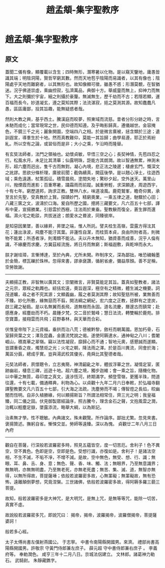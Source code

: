 ﻿---
title: '趙孟頫-集字聖教序'
tags: ['趙孟頫', '墨跡', '行書']
order: 8
---
# 趙孟頫-集字聖教序

## 原文
蓋聞二儀有像，顯覆載以含生；四時無形，潛寒暑以化物。是以窺天鑒地，庸愚皆識其端；明陰洞陽，賢哲罕窮其數。然而天地苞乎陰陽而易識者，以其有像也；陰陽處乎天地而難窮者，以其無形也。故知像顯可徵，雖愚不惑；形潛莫覩，在智猶迷。況乎佛道崇虛，乘幽控寂，弘濟萬品，典御十方。舉威靈而無上，抑神力而無下。大之則彌於宇宙，細之則攝於豪釐。無滅無生，歷千劫而不古；若隱若顯，運百福而長今。妙道凝玄，遵之莫知其際；法流湛寂，挹之莫測其源。故知蠢蠢凡愚，區區庸鄙，投其旨趣，能無疑惑者哉。

然則大教之興，基乎西土。騰漢庭而晈夢，照東域而流慈。昔者分形分跡之時，言未馳而成化；當常現常之世，民仰德而知遵。及乎晦影歸真，遷儀越世。金容掩色，不鏡三千之光；麗象開圖，空端四八之相。於是微言廣被，拯含類於三途；遺訓遐宣，導羣生於十地。然而真教難仰，莫能一其旨歸；曲學易遵，耶正於焉紛糺。所以空有之論，或習俗而是非；大小之乘，乍沿時而隆替。

有玄奘法師者，法門之領袖也。幼懷貞敏，早悟三空之心；長契神情，先苞四忍之行。松風水月，未足比其清華；仙露明珠，詎能方其朗潤。故以智通無累，神測未形，超六塵而迥出，隻千古而無對。凝心內境，悲正法之陵遲；棲慮玄門，慨深文之訛謬。思欲分條析理，廣彼前聞；截偽續真，開茲後學。是以翹心淨土，往遊西域；乘危遠邁，杖策孤征。積雪晨飛，塗間失地；驚砂夕起，空外迷天。萬里山川，撥煙霞而進影；百重寒暑，躡霜雨而前蹤。誠重勞輕，求深願達，周遊西宇，十有七年。窮歷道邦，詢求正教。雙林八水，味道飡風。鹿菀鷲峯，瞻奇仰異，承至言於先聖，受真教於上賢。探賾妙門，精窮奧業，一乘五律之道，馳驟於心田；八藏三篋之文，波濤於口海。爰自所歷之國，摠將三藏要文，凡六百五十七部，譯布中夏，宣揚勝業。引慈雲於西極，注法雨於東垂。聖教𡙇而復全，蒼生罪而還福。濕火宅之乾燄，共拔迷途；朗愛水之昬波，同臻彼岸。

是知惡因業墜，善以緣昇，昇墜之端，惟人所託。譬夫桂生高嶺，雲露方得泫其花；蓮出淥波，飛塵不能汙其葉。非蓮性自潔，而桂質本貞，良由所附者高，則微物不能累；所憑者淨，則濁類不能沾。夫以卉木無知，猶資善而成善，況乎人倫有識，不緣慶而求慶。方冀茲經流施，將日月而無窮；斯福遐敷，與乾坤而永大。

朕才謝珪璋，言慚博達，至於內典，尤所未閑。昨制序文，深為鄙拙，唯恐穢翰墨於金簡，標瓦礫於珠林。忽得來書，謬承襃讚，循躬省慮，彌益厚顏。善不足稱，空勞致謝。

---
夫顯揚正教，非智無以廣其文；崇闡微言，非賢莫能定其旨。蓋真如聖教者，諸法之元宗，眾經之軌躅也。綜括宏遠，奧旨遐深，極空有之精微，體生滅之機要。詞茂道曠，尋之者不究其源；文顯義幽，履之者莫測其際；故知聖慈所被，業無善而不臻。妙化所敷，緣無惡而不翦，開法綱之網紀，宏六度之正教，拯群有之塗炭，啟三藏之秘扃。是以名無翼而長飛，道無根而永固。道名流慶，曆邃古而鎮常；赴感應身，經塵劫而不朽。晨鍾夕梵，交二音於鷲峰；慧日法流，轉雙輪於鹿苑。排空寶蓋，接翔雲而共飛；莊野春林，與天華而合彩。

伏惟皇帝陛下上元資福，垂拱而治八荒；德被黔黎，斂衽而朝萬國。恩加朽骨，石室歸貝葉之文；澤及昆蟲，金匱流梵說之偈。遂使阿耨達水，通神甸之八川；耆闍崛山，積嵩華之翠嶺。竊以法性凝寂，靡歸心而不通；智地元奧，感懇誠而遂顯。豈謂重昏之夜，燭慧炬之光；火宅之朝，降法雨之澤。於是百川異流，同會於海；萬區分蓺，總成乎實。豈與湯武校其優劣，堯舜比其聖德者哉。

元奘法師者，夙懷聰令，立志夷簡，神清齠齔之年，體拔浮華之世。凝情定室，匿跡幽岩，棲息三禪，巡遊十地。超六塵之境，獨步迦維；會一乘之旨，隨機化物。以中華之無質，尋印度之真文，遠涉恆河，終期滿字。頻登雪嶺，更獲半珠，問道往還，十有七載，備通釋典，利物為心。以貞觀十九年二月六日奉敕，於弘福寺翻譯聖教要文凡六百五十七部，引大海之法疏，洗塵勞而不竭；傳智燈之長焰，皎幽闇而恆明。自非久植勝緣，何以顯揚斯旨？所謂法相常住，齊三光之明；我皇福臻，同二儀之固。伏見御製眾經論序，照古騰今，理含金石之聲，文抱風雲之潤，治輒以輕塵足嶽，墜露添流，略舉大綱，以為斯記。

治素無才學。性不聰敏。內典諸文。殊未觀覽。所作論序。鄙拙尤繁。忽見來書。褒揚贊述。撫躬自省。慚悚交並。勞師等遠臻。深以為愧。
貞觀廿二年八月三日內府

---
觀自在菩薩，行深般若波羅密多時，照見五蘊皆空，度一切苦厄。舍利子！色不異空，空不異色。色即是空，空即是色。受想行識，亦復如是。舍利子！是諸法空相，不生不滅，不垢不凈，不增不減。是故，空中無色，無受、想、行、識；無眼、耳、鼻、舌、身、意；無色、聲、香、味、觸、法；無眼界，乃至無意識界；無無明，亦無無明盡，乃至無老死，亦無老死盡；無苦、集、滅、道，無智亦無得，以無所得故，菩提薩埵；依般若波羅密多故，心無罣礙；無罣礙故，無有恐怖，遠離顛倒夢想，究竟涅槃。三世諸佛，依般若波羅密多故，得阿耨多羅三藐三菩提。

故知，般若波羅密多是大神咒，是大明咒，是無上咒，是無等等咒，能除一切苦，真實不虛。

故說般若波羅密多咒，即說咒曰：
揭帝，揭帝，波羅揭帝，波羅僧揭帝，菩提薩婆訶！
 
般若多心經。

太子太傅尚書左僕射燕國公。 于志寧。
中書令南陽縣開國男。來濟。
禮部尚書高陽縣開國男。許敬宗
守黃門侍郎兼左庶子。 薛元超
守中書侍郎兼右庶子 。 李義府等。
奉勅潤色。
咸亨三年十二月八日。京城法侶建立。
文林郎。諸葛神力勒石。
武騎尉。 朱靜藏鐫字。

